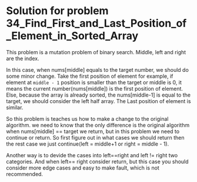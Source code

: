 # Solution for problem 34_Find_First_and_Last_Position_of_Element_in_Sorted_Array

This problem is a mutation problem of binary search. Middle, left and right are the index.

In this case, when nums[middle] equals to the target number, we should do some minor change. Take the first position of element for example, if element at `middle - 1` position is smaller than the target or middle is 0, it means the current number(nums[middle]) is the first position of element. Else, because the array is already sorted, the nums[middle-1] is equal to the target, we should consider the left half array. The Last position of element is similar. 

So this problem is teaches us how to make a change to the original algorithm. we need to know that the only difference is the original algorithm when nums[middle] == target we return, but in this problem we need to continue or return. So first figure out in what cases we should return then the rest case we just continue(left = middle+1 or right = middle - 1). 

Another way is to devide the cases into left==right and left != right two categories. And when left== right consider return, but this case you should consider more edge cases and easy to make fault, which is not recommended.